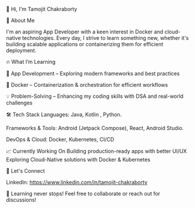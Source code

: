 

👋 Hi, I'm Tamojit Chakraborty

🚀 About Me

I'm an aspiring App Developer with a keen interest in Docker and cloud-native technologies. Every day, I strive to learn something new, whether it's building scalable applications or containerizing them for efficient deployment.

🔥 What I’m Learning

📱 App Development – Exploring modern frameworks and best practices

🐳 Docker – Containerization & orchestration for efficient workflows

💡 Problem-Solving – Enhancing my coding skills with DSA and real-world challenges

🛠️ Tech Stack
Languages: Java, Kotlin , Python.

Frameworks & Tools: Android (Jetpack Compose), React, Android Studio.

DevOps & Cloud: Docker, Kubernetes, CI/CD

📈 Currently Working On
Building production-ready apps with better UI/UX
Exploring Cloud-Native solutions with Docker & Kubernetes

💬 Let's Connect

LinkedIn: https://www.linkedin.com/in/tamojit-chakraborty

🚀 Learning never stops! Feel free to collaborate or reach out for discussions!